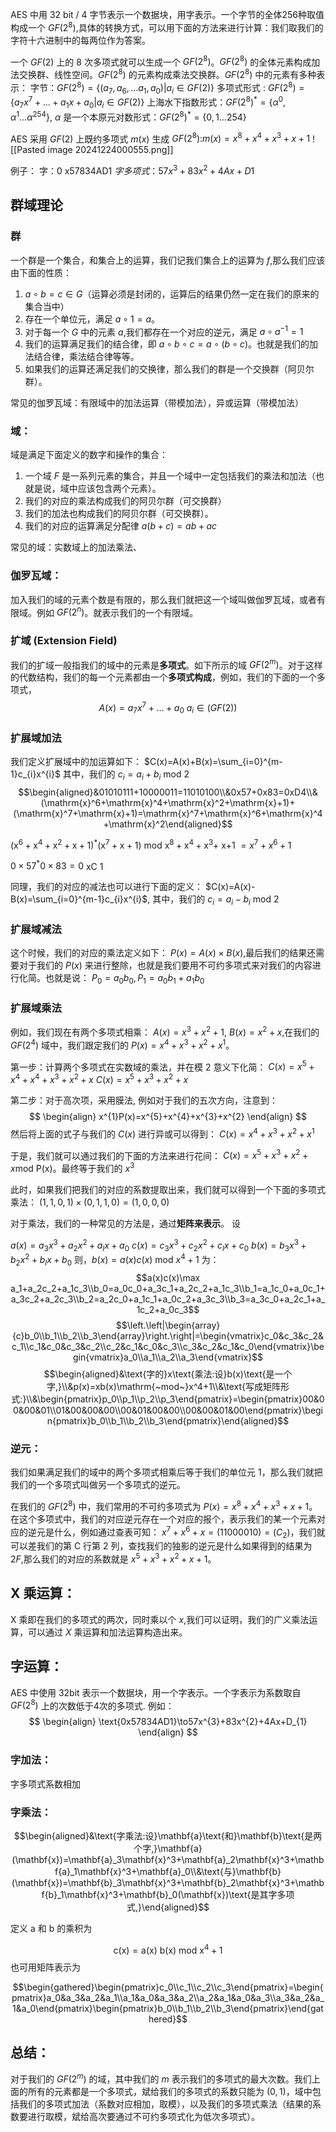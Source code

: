 AES 中用 32 bit / 4 字节表示一个数据块，用字表示。一个字节的全体256种取值构成一个 $GF(2^{8})$,具体的转换方式，可以用下面的方法来进行计算：我们取我们的字符十六进制中的每两位作为答案。

一个 $GF(2)$ 上的 8 次多项式就可以生成一个 $GF(2^{8})$。$GF(2^{8})$ 的全体元素构成加法交换群、线性空间。$GF(2^{8})$ 的元素构成乘法交换群。$GF(2^{8})$ 中的元素有多种表示：
字节：$GF(2^8)=\{(a_7,a_6,...a_1,a_0)|a_i\in GF(2)\}$
多项式形式 : $GF( 2^8) = \{ a_7x^7+ \ldots + a_1x+ a_0| a_i\in GF( 2) \}$ 上海水下指数形式：$GF( 2^8) ^* = \{ \alpha ^0, \alpha ^1. . . \alpha ^{254}\}$, $\alpha$ 是一个本原元对数形式：$GF(2^8)^*=\{0,1\ldots254\}$

AES 采用 $GF(2)$ 上既约多项式 $m\left(x\right)$ 生成 $GF(2^8):$$m\left(x\right)=x^8+x^4+x^3+x+1$
![[Pasted image 20241224000555.png]]

例子：
字：0 x57834AD1
$字多项式：57x^3+83x^2+4Ax+D1$

## 群域理论
### 群
一个群是一个集合，和集合上的运算，我们记我们集合上的运算为 $f$,那么我们应该由下面的性质：
1. $a\circ b=c\in G$（运算必须是封闭的，运算后的结果仍然一定在我们的原来的集合当中）
2. 存在一个单位元，满足 $a \circ 1=a$。
3. 对于每一个 $G$ 中的元素 $a$,我们都存在一个对应的逆元，满足 $a \circ a^{-1}=1$
4. 我们的运算满足我们的结合律，即 $a \circ b\circ c=a\circ(b \circ c)$。也就是我们的加法结合律，乘法结合律等等。
5. 如果我们的运算还满足我们的交换律，那么我们的群是一个交换群（阿贝尔群）。

常见的伽罗瓦域：有限域中的加法运算（带模加法），异或运算（带模加法）

### 域：
域是满足下面定义的数字和操作的集合：
1. 一个域 $F$ 是一系列元素的集合，并且一个域中一定包括我们的乘法和加法（也就是说，域中应该包含两个元素）。
2. 我们的对应的乘法构成我们的阿贝尔群（可交换群）
3. 我们的加法也构成我们的阿贝尔群（可交换群）。
4. 我们的对应的运算满足分配律 $a(b+c)=ab+ac$

常见的域：实数域上的加法乘法、
### 伽罗瓦域：
加入我们的域的元素个数是有限的，那么我们就把这一个域叫做伽罗瓦域，或者有限域。例如 $GF(2^{n})$。就表示我们的一个有限域。

### 扩域 (Extension Field)
我们的扩域一般指我们的域中的元素是**多项式**。如下所示的域 $GF(2^{m})$。对于这样的代数结构，我们的每一个元素都由一个**多项式构成**，例如，我们的下面的一个多项式，
$$
A(x)=a_{7}x^{7}+\dots+a_{0} \ a_{i}\in(GF(2))
$$


### 扩展域加法
我们定义扩展域中的加运算如下：
$C(x)=A(x)+B(x)=\sum_{i=0}^{m-1}c_{i}x^{i}$
其中，我们的 $c_{i}=a_{i}+b_{i}\text{ mod } 2$
$$\begin{aligned}&01010111+10000011=11010100\\&0x57+0x83=0xD4\\&(\mathrm{x}^6+\mathrm{x}^4+\mathrm{x}^2+\mathrm{x}+1)+(\mathrm{x}^7+\mathrm{x}+1)=\mathrm{x}^7+\mathrm{x}^6+\mathrm{x}^4+\mathrm{x}^2\end{aligned}$$


$\left(\mathrm{x}^{6}+\mathrm{x}^{4}+\mathrm{x}^{2}+\mathrm{x}+1\right)^{*}\left(\mathrm{x}^{7}+\mathrm{x}+1\right)$ mod $\mathrm{x} ^{8}+ \mathrm{x} ^{4}+ \mathrm{x} ^{3}+$ x+1
$=x^7+x^6+1$

$0\times57^*0\times83=0$ xC 1

同理，我们的对应的减法也可以进行下面的定义：
$C(x)=A(x)-B(x)=\sum_{i=0}^{m-1}c_{i}x^{i}$,
其中，我们的 $c_{i}=a_{i}-b_{i}\text{ mod 2}$

### 扩展域减法
这个时候，我们的对应的乘法定义如下：
$P(x)=A(x)\times B(x)$,最后我们的结果还需要对于我们的 $P(x)$ 来进行整除，也就是我们要用不可约多项式来对我们的内容进行化简。也就是说：
$P_{0}=a_{0}b_{0},P_{1}=a_{0}b_{1}+a_{1}b_{0}$


### 扩展域乘法
例如，我们现在有两个多项式相乘：
$A(x)=x^{3}+x^{2}+1$, $B(x)=x^{2}+x$,在我们的 $GF(2^{4})$ 域中，我们跟定我们的 $P(x)=x^{4}+x^{3}+x{^2}+x^{1}$。

第一步：计算两个多项式在实数域的乘法，并在模 2 意义下化简：
$C(x)=x^{5}+x^{4}+x^{4}+x^{3}+x^{2}+x$
$C(x)=x^{5}+x^{3}+x^{2}+x$

第二步：对于高次项，采用膜法, 例如对于我们的五次方向，注意到：
$$
\begin{align}
x^{1}P(x)=x^{5}+x^{4}+x^{3}+x^{2}
\end{align}
$$
然后将上面的式子与我们的 $C(x)$ 进行异或可以得到：
$C(x)=x^{4}+x^{3}+x^{2}+x^{1}$


于是，我们就可以通过我们的下面的方法来进行花间：
$C(x)=x^{5}+x^{3}+x^{2}+x\text{mod P(x)}$。最终等于我们的 $x^{3}$

此时，如果我们把我们的对应的系数提取出来，我们就可以得到一个下面的多项式乘法：
$(1,1,0,1)\times(0,1,1,0)=(1,0,0,0)$

对于乘法，我们的一种常见的方法是，通过**矩阵来表示**。
设

$a(x)=a_3x^3+a_2x^2+a_lx+a_0$ $c(x){=}c_3x^3+c_2x^2+c_lx+c_0$ $b(x){=}b_3x^3+b_2x^2+b_lx+b_0$
则，$b(x)=a(x)c(x)$ mod $x^4+1$ 为：
$$a(x)c(x)\max a_1+a_2c_2+a_1c_3\\b_0=a_0c_0+a_3c_1+a_2c_2+a_1c_3\\b_1=a_1c_0+a_0c_1+a_3c_2+a_2c_3\\b_2=a_2c_0+a_1c_1+a_0c_2+a_3c_3\\b_3=a_3c_0+a_2c_1+a_1c_2+a_0c_3$$
$$\left.\left|\begin{array}{c}b_0\\b_1\\b_2\\b_3\end{array}\right.\right|=\begin{vmatrix}c_0&c_3&c_2&c_1\\c_1&c_0&c_3&c_2\\c_2&c_1&c_0&c_3\\c_3&c_2&c_1&c_0\end{vmatrix}\begin{vmatrix}a_0\\a_1\\a_2\\a_3\end{vmatrix}$$
$$\begin{aligned}&\text{字的}x\text{乘法:设}b(x)\text{是一个字,}\\&p(x)=xb(x)\mathrm{~mod~}x^4+1\\&\text{写成矩阵形式:}\\&\begin{pmatrix}p_0\\p_1\\p_2\\p_3\end{pmatrix}=\begin{pmatrix}00&00&00&01\\01&00&00&00\\00&01&00&00\\00&00&01&00\end{pmatrix}\begin{pmatrix}b_0\\b_1\\b_2\\b_3\end{pmatrix}\end{aligned}$$



### 逆元：
我们如果满足我们的域中的两个多项式相乘后等于我们的单位元 1，那么我们就把我们的一个多项式叫做另一个多项式的逆元。

在我们的 $GF(2^{8})$ 中，我们常用的不可约多项式为 $P(x)=x^{8}+x^{4}+x^{3}+x+1$。在这个多项式中，我们的对应逆元存在一个对应的报个，表示我们的某一个元素对应的逆元是什么，例如通过查表可知：
$x^{7}+x^{6}+x=(1100 0010)=(C_{2})$，我们就可以差我们的第 C 行第 2 列，查找我们的独影的逆元是什么如果得到的结果为 $2F$,那么我们的对应的系数就是 $x^{5}+x^{3}+x^{2}+x+1$。


## X 乘运算：
X 乘即在我们的多项式的两次，同时乘以个 $x$,我们可以证明，我们的广义乘法运算，可以通过 $X$ 乘运算和加法运算构造出来。

## 字运算：
AES 中使用 32bit 表示一个数据块，用一个字表示。一个字表示为系数取自 $GF(2^{8})$ 上的次数低于4次的多项式. 例如：
$$
\begin{align}
\text{0x57834AD1}\to57x^{3}+83x^{2}+4Ax+D_{1}
\end{align}
$$

### 字加法：
字多项式系数相加

### 字乘法：
$$\begin{aligned}&\text{字乘法:设}\mathbf{a}\text{和}\mathbf{b}\text{是两个字,}\mathbf{a}(\mathbf{x})=\mathbf{a}_3\mathbf{x}^3+\mathbf{a}_2\mathbf{x}^3+\mathbf{a}_1\mathbf{x}^3+\mathbf{a}_0\\&\text{与}\mathbf{b}(\mathbf{x})=\mathbf{b}_3\mathbf{x}^3+\mathbf{b}_2\mathbf{x}^3+\mathbf{b}_1\mathbf{x}^3+\mathbf{b}_0(\mathbf{x})\text{是其字多项式,}\end{aligned}$$

定义 a 和 b 的乘积为

$$\mathrm{c(x)=a(x)~b(x)~mod~x^4+1}$$
也可用矩阵表示为

$$\begin{gathered}\begin{pmatrix}c_0\\c_1\\c_2\\c_3\end{pmatrix}=\begin{pmatrix}a_0&a_3&a_2&a_1\\a_1&a_0&a_3&a_2\\a_2&a_1&a_0&a_3\\a_3&a_2&a_1&a_0\end{pmatrix}\begin{pmatrix}b_0\\b_1\\b_2\\b_3\end{pmatrix}\end{gathered}$$

## 总结：
对于我们的 $GF(2{^m})$ 的域，其中我们的 $m$ 表示我们的多项式的最大次数。我们上面的所有的元素都是一个多项式，斌给我们的多项式的系数只能为 $(0,1)$，域中包括我们的多项式加法（系数对应相加，取模），以及我们的多项式乘法（结果的系数要进行取模，斌给高次要通过不可约多项式化为低次多项式）。

